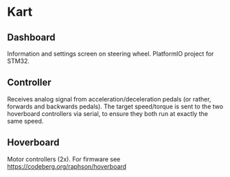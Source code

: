 # Kart

## Dashboard

Information and settings screen on steering wheel. PlatformIO project for STM32.

## Controller

Receives analog signal from acceleration/deceleration pedals (or rather, forwards and backwards pedals). The target speed/torque is sent to the two hoverboard controllers via serial, to ensure they both run at exactly the same speed.

## Hoverboard

Motor controllers (2x). For firmware see https://codeberg.org/raphson/hoverboard
